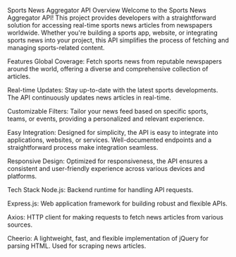 Sports News Aggregator API
Overview
Welcome to the Sports News Aggregator API! This project provides developers with a straightforward solution for accessing real-time sports news articles from newspapers worldwide. Whether you're building a sports app, website, or integrating sports news into your project, this API simplifies the process of fetching and managing sports-related content.

Features
Global Coverage: Fetch sports news from reputable newspapers around the world, offering a diverse and comprehensive collection of articles.

Real-time Updates: Stay up-to-date with the latest sports developments. The API continuously updates news articles in real-time.

Customizable Filters: Tailor your news feed based on specific sports, teams, or events, providing a personalized and relevant experience.

Easy Integration: Designed for simplicity, the API is easy to integrate into applications, websites, or services. Well-documented endpoints and a straightforward process make integration seamless.

Responsive Design: Optimized for responsiveness, the API ensures a consistent and user-friendly experience across various devices and platforms.

Tech Stack
Node.js: Backend runtime for handling API requests.

Express.js: Web application framework for building robust and flexible APIs.

Axios: HTTP client for making requests to fetch news articles from various sources.

Cheerio: A lightweight, fast, and flexible implementation of jQuery for parsing HTML. Used for scraping news articles.
